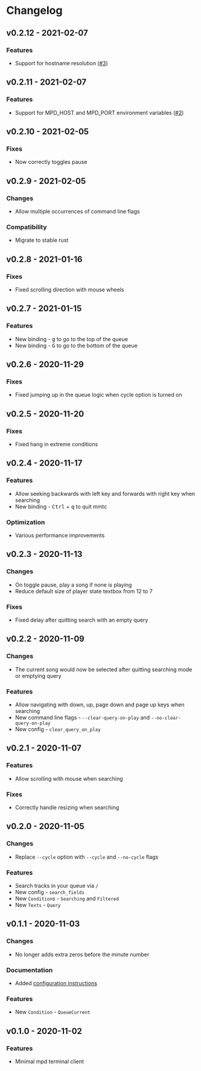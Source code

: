 # Changelog

## v0.2.12 - 2021-02-07

### Features
- Support for hostname resolution ([#3](https://github.com/figsoda/mmtc/issues/3))


## v0.2.11 - 2021-02-07

### Features
- Support for MPD_HOST and MPD_PORT environment variables ([#2](https://github.com/figsoda/mmtc/issues/2))


## v0.2.10 - 2021-02-05

### Fixes
- Now correctly toggles pause


## v0.2.9 - 2021-02-05

### Changes
- Allow multiple occurrences of command line flags

### Compatibility
- Migrate to stable rust


## v0.2.8 - 2021-01-16

### Fixes
- Fixed scrolling direction with mouse wheels


## v0.2.7 - 2021-01-15

### Features
- New binding - <kbd>g</kbd> to go to the top of the queue
- New binding - <kbd>G</kbd> to go to the bottom of the queue


## v0.2.6 - 2020-11-29

### Fixes
- Fixed jumping up in the queue logic when cycle option is turned on


## v0.2.5 - 2020-11-20

### Fixes
- Fixed hang in extreme conditions


## v0.2.4 - 2020-11-17

### Features
- Allow seeking backwards with left key and forwards with right key when searching
- New binding - <kbd>Ctrl</kbd> + <kbd>q</kbd> to quit mmtc

### Optimization
- Various performance improvements


## v0.2.3 - 2020-11-13

### Changes
- On toggle pause, play a song if none is playing
- Reduce default size of player state textbox from 12 to 7

### Fixes
- Fixed delay after quitting search with an empty query


## v0.2.2 - 2020-11-09

### Changes
- The current song would now be selected after quitting searching mode or emptying query

### Features
- Allow navigating with down, up, page down and page up keys when searching
- New command line flags - `--clear-query-on-play` and `--no-clear-query-on-play`
- New config - `clear_query_on_play`


## v0.2.1 - 2020-11-07

### Features
- Allow scrolling with mouse when searching

### Fixes
- Correctly handle resizing when searching


## v0.2.0 - 2020-11-05

### Changes
- Replace `--cycle` option with `--cycle` and `--no-cycle` flags

### Features
- Search tracks in your queue via `/`
- New config - `search_fields`
- New `Condition`s - `Searching` and `Filtered`
- New `Texts` - `Query`


## v0.1.1 - 2020-11-03

### Changes
- No longer adds extra zeros before the minute number

### Documentation
- Added [configuration instructions](Configuration.md)

### Features
- New `Condition` - `QueueCurrent`


## v0.1.0 - 2020-11-02

### Features
- Minimal mpd terminal client
